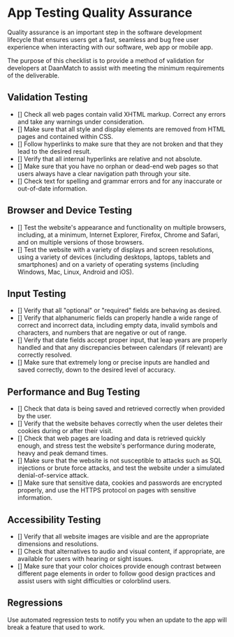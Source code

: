 # App Testing Quality Assurance

Quality assurance is an important step in the software development lifecycle that ensures users get a fast, seamless and bug free user experience when interacting with our software, web app or mobile app.

The purpose of this checklist is to provide a method of validation for developers at DaanMatch to assist with meeting the minimum requirements of the deliverable.

## Validation Testing

- [] Check all  web pages contain valid XHTML markup. Correct any errors and take any warnings under consideration.
- [] Make sure that all style and display elements are removed from HTML pages and contained within CSS.
- [] Follow hyperlinks to make sure that they are not broken and that they lead to the desired result.
- [] Verify that all internal hyperlinks are relative and not absolute.
- [] Make sure that you have no orphan or dead-end web pages so that users always have a clear navigation path through your site.
- [] Check text for spelling and grammar errors and for any inaccurate or out-of-date information.

## Browser and Device Testing

- [] Test the website's appearance and functionality on multiple browsers, including, at a minimum, Internet Explorer, Firefox, Chrome and Safari, and on multiple versions of those browsers.
- [] Test the website with a variety of displays and screen resolutions, using a variety of devices (including desktops, laptops, tablets and smartphones) and on a variety of operating systems (including Windows, Mac, Linux, Android and iOS).

## Input Testing

- [] Verify that all "optional" or "required" fields are behaving as desired.
- [] Verify that alphanumeric fields can properly handle a wide range of correct and incorrect data, including empty data, invalid symbols and characters, and numbers that are negative or out of range.
- [] Verify that date fields accept proper input, that leap years are properly handled and that any discrepancies between calendars (if relevant) are correctly resolved.
- [] Make sure that extremely long or precise inputs are handled and saved correctly, down to the desired level of accuracy.

## Performance and Bug Testing

- [] Check that data is being saved and retrieved correctly when provided by the user.
- [] Verify that the website behaves correctly when the user deletes their cookies during or after their visit.
- [] Check that web pages are loading and data is retrieved quickly enough, and stress test the website's performance during moderate, heavy and peak demand times.
- [] Make sure that the website is not susceptible to attacks such as SQL injections or brute force attacks, and test the website under a simulated denial-of-service attack.
- [] Make sure that sensitive data, cookies and passwords are encrypted properly, and use the HTTPS protocol on pages with sensitive information.

## Accessibility Testing

- [] Verify that all website images are visible and are the appropriate dimensions and resolutions.
- [] Check that alternatives to audio and visual content, if appropriate, are available for users with hearing or sight issues.
- [] Make sure that your color choices provide enough contrast between different page elements in order to follow good design practices and assist users with sight difficulties or colorblind users.

## Regressions

Use automated regression tests to notify you when an update to the app will break a feature that used to work.
